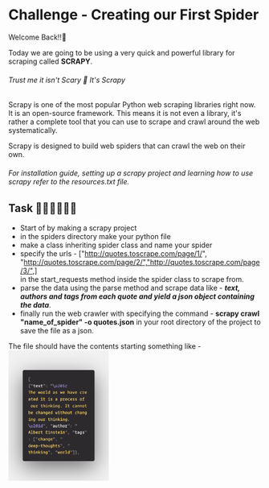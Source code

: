 # Challenge - Creating our First Spider
Welcome Back!!👋

Today we are going to be using a very quick and powerful library for scraping called **SCRAPY**.  
###### Trust me it isn't Scary 🎃 It's Scrapy

Scrapy is one of the most popular Python web scraping libraries right now. It is an open-source framework. This means it is not even a library, it's rather a complete tool that you can use to scrape and crawl around the web systematically.

Scrapy is designed to build web spiders that can crawl the web on their own.

###### For installation guide, setting up a scrapy project and learning how to use scrapy refer to the resources.txt file.

## Task 👨🏻‍💻👩🏻‍💻
- Start of by making a scrapy project
- in the spiders directory make your python file
- make a class inheriting spider class and name your spider
- specify the urls - ["http://quotes.toscrape.com/page/1/",
"http://quotes.toscrape.com/page/2/","http://quotes.toscrape.com/page/3/",] <br> in the start_requests method inside the spider class to scrape from.
- parse the data using the parse method and scrape data like - ***text, authors and tags from each quote and yield a json object containing the data***.
- finally run the web crawler with specifying the command - **scrapy crawl "name_of_spider" -o quotes.json** in your root directory of the project to save the file as a json.

The file should have the contents starting something like - 
<br>
<img width="200px" src="./ss.png">


